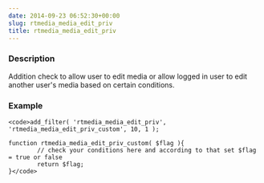```yaml
---
date: 2014-09-23 06:52:30+00:00
slug: rtmedia_media_edit_priv
title: rtmedia_media_edit_priv
---
```


### Description


Addition check to allow user to edit media or allow logged in user to edit another user's media based on certain conditions.


### Example



    
    <code>add_filter( 'rtmedia_media_edit_priv', 'rtmedia_media_edit_priv_custom', 10, 1 );
    
    function rtmedia_media_edit_priv_custom( $flag ){
            // check your conditions here and according to that set $flag = true or false
            return $flag;
    }</code>
